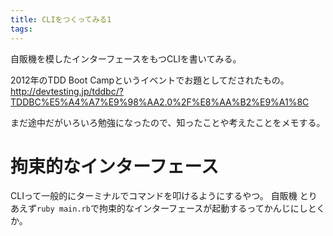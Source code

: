 ```yaml
---
title: CLIをつくってみる1
tags: 
---
```

自販機を模したインターフェースをもつCLIを書いてみる。

2012年のTDD Boot Campというイベントでお題としてだされたもの。
<http://devtesting.jp/tddbc/?TDDBC%E5%A4%A7%E9%98%AA2.0%2F%E8%AA%B2%E9%A1%8C>

まだ途中だがいろいろ勉強になったので、知ったことや考えたことをメモする。

# 拘束的なインターフェース

CLIって一般的にターミナルでコマンドを叩けるようにするやつ。 自販機 とりあえず`ruby
main.rb`で拘束的なインターフェースが起動するってかんじにしとくか。